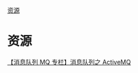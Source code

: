 [资源](#资源)

# 资源

[【消息队列 MQ 专栏】消息队列之 ActiveMQ](https://mp.weixin.qq.com/s/ngfCCsuYJHBc6gRTIROgMQ)<br>
